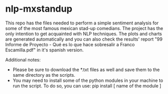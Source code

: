# nlp-mxstandup
This repo has the files needed to perform a simple sentiment analysis for some of the most famous mexican stad-up comedians. The project has the only intention to get acquainted with NLP techniques. The plots and charts are generated automatically and you can also check the results' report "99 Informe de Proyecto - Qué es lo que hace sobresalir a Franco Escamilla.pdf" in it's spanish version. 

Additional notes:

- Please be sure to download the *.txt files as well and save them to the same directory as the scripts.
- You may need to install some of the python modules in your machine to run the script. To do so, you can use: pip install [ name of the module ]
